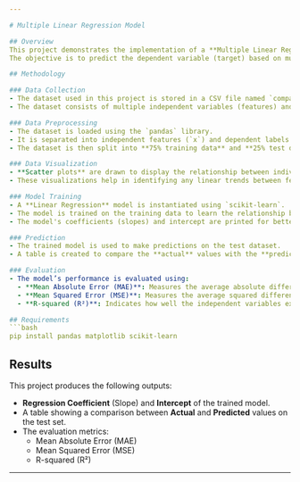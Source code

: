 ```yaml
---

# Multiple Linear Regression Model

## Overview
This project demonstrates the implementation of a **Multiple Linear Regression** model using Python and the `scikit-learn` library. 
The objective is to predict the dependent variable (target) based on multiple independent variables using data stored in a CSV file.

## Methodology

### Data Collection
- The dataset used in this project is stored in a CSV file named `company_.csv`.
- The dataset consists of multiple independent variables (features) and one dependent variable (target).

### Data Preprocessing
- The dataset is loaded using the `pandas` library.
- It is separated into independent features (`x`) and dependent labels (`y`).
- The dataset is then split into **75% training data** and **25% test data** using `train_test_split`.

### Data Visualization
- **Scatter plots** are drawn to display the relationship between individual features and the target variable.
- These visualizations help in identifying any linear trends between features and the target.

### Model Training
- A **Linear Regression** model is instantiated using `scikit-learn`.
- The model is trained on the training data to learn the relationship between the features and the target.
- The model's coefficients (slopes) and intercept are printed for better understanding.

### Prediction
- The trained model is used to make predictions on the test dataset.
- A table is created to compare the **actual** values with the **predicted** values.

### Evaluation
- The model’s performance is evaluated using:
  - **Mean Absolute Error (MAE)**: Measures the average absolute difference between the actual and predicted values.
  - **Mean Squared Error (MSE)**: Measures the average squared difference.
  - **R-squared (R²)**: Indicates how well the independent variables explain the variance in the dependent variable.

## Requirements
```bash
pip install pandas matplotlib scikit-learn
```

## Results
This project produces the following outputs:
- **Regression Coefficient** (Slope) and **Intercept** of the trained model.
- A table showing a comparison between **Actual** and **Predicted** values on the test set.
- The evaluation metrics:
  - Mean Absolute Error (MAE)
  - Mean Squared Error (MSE)
  - R-squared (R²)

---
```

